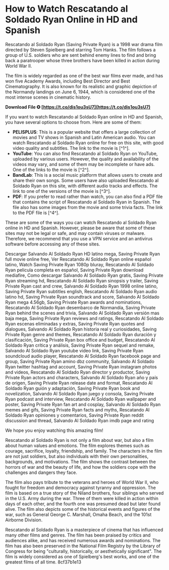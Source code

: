 
 
# How to Watch Rescatando al Soldado Ryan Online in HD and Spanish
 
Rescatando al Soldado Ryan (Saving Private Ryan) is a 1998 war drama film directed by Steven Spielberg and starring Tom Hanks. The film follows a group of U.S. soldiers who are sent behind enemy lines to find and bring back a paratrooper whose three brothers have been killed in action during World War II.
 
The film is widely regarded as one of the best war films ever made, and has won five Academy Awards, including Best Director and Best Cinematography. It is also known for its realistic and graphic depiction of the Normandy landings on June 6, 1944, which is considered one of the most intense scenes in cinematic history.
 
**Download File ✪ [https://t.co/dis1ou3sU7](https://t.co/dis1ou3sU7)**


 
If you want to watch Rescatando al Soldado Ryan online in HD and Spanish, you have several options to choose from. Here are some of them:
 
- **PELISPLUS**: This is a popular website that offers a large collection of movies and TV shows in Spanish and Latin American audio. You can watch Rescatando al Soldado Ryan online for free on this site, with good video quality and subtitles. The link to the movie is [^1^].
- **YouTube**: You can also find Rescatando al Soldado Ryan on YouTube, uploaded by various users. However, the quality and availability of the videos may vary, and some of them may be incomplete or have ads. One of the links to the movie is [^2^].
- **BandLab**: This is a social music platform that allows users to create and share their own songs. Some users have also uploaded Rescatando al Soldado Ryan on this site, with different audio tracks and effects. The link to one of the versions of the movie is [^3^].
- **PDF**: If you prefer to read rather than watch, you can also find a PDF file that contains the script of Rescatando al Soldado Ryan in Spanish. The file also has some images from the movie and some trivia facts. The link to the PDF file is [^4^].

These are some of the ways you can watch Rescatando al Soldado Ryan online in HD and Spanish. However, please be aware that some of these sites may not be legal or safe, and may contain viruses or malware. Therefore, we recommend that you use a VPN service and an antivirus software before accessing any of these sites.
 
Descargar Salvando Al Soldado Ryan HD latino mega,  Saving Private Ryan full movie online free,  Ver Rescatando Al Soldado Ryan online español latino,  Watch Saving Private Ryan 1080p bluray,  Rescatando Al Soldado Ryan pelicula completa en español,  Saving Private Ryan download mediafire,  Como descargar Salvando Al Soldado Ryan gratis,  Saving Private Ryan streaming hd,  Rescatando Al Soldado Ryan sinopsis y trailer,  Saving Private Ryan cast and crew,  Salvando Al Soldado Ryan 1998 online latino,  Saving Private Ryan subtitles english,  Rescatando Al Soldado Ryan audio latino hd,  Saving Private Ryan soundtrack and score,  Salvando Al Soldado Ryan mega 4.56gb,  Saving Private Ryan awards and nominations,  Rescatando Al Soldado Ryan desembarco de Normandía,  Saving Private Ryan behind the scenes and trivia,  Salvando Al Soldado Ryan versión mas baja mega,  Saving Private Ryan reviews and ratings,  Rescatando Al Soldado Ryan escenas eliminadas y extras,  Saving Private Ryan quotes and dialogues,  Salvando Al Soldado Ryan historia real y curiosidades,  Saving Private Ryan genre and themes,  Rescatando Al Soldado Ryan duración y clasificación,  Saving Private Ryan box office and budget,  Rescatando Al Soldado Ryan crítica y análisis,  Saving Private Ryan sequel and remake,  Salvando Al Soldado Ryan youtube video link,  Saving Private Ryan soundcloud audio player,  Rescatando Al Soldado Ryan facebook page and group,  Saving Private Ryan amino dbz community,  Salvando Al Soldado Ryan twitter hashtag and account,  Saving Private Ryan instagram photos and videos,  Rescatando Al Soldado Ryan director y productor,  Saving Private Ryan actors and characters,  Salvando Al Soldado Ryan año y país de origen,  Saving Private Ryan release date and format,  Rescatando Al Soldado Ryan guión y adaptación,  Saving Private Ryan book and novelization,  Salvando Al Soldado Ryan juego y consola,  Saving Private Ryan podcast and interview,  Rescatando Al Soldado Ryan wallpaper and poster,  Saving Private Ryan fan art and cosplay,  Salvando Al Soldado Ryan memes and gifs,  Saving Private Ryan facts and myths,  Rescatando Al Soldado Ryan opiniones y comentarios,  Saving Private Ryan reddit discussion and thread,  Salvando Al Soldado Ryan imdb page and rating
 
We hope you enjoy watching this amazing film!
  
Rescatando al Soldado Ryan is not only a film about war, but also a film about human values and emotions. The film explores themes such as courage, sacrifice, loyalty, friendship, and family. The characters in the film are not just soldiers, but also individuals with their own personalities, backgrounds, and motivations. The film shows the contrast between the horrors of war and the beauty of life, and how the soldiers cope with the challenges and dangers they face.
 
The film also pays tribute to the veterans and heroes of World War II, who fought for freedom and democracy against tyranny and oppression. The film is based on a true story of the Niland brothers, four siblings who served in the U.S. Army during the war. Three of them were killed in action within days of each other, and the fourth one was presumed dead but later found alive. The film also depicts some of the historical events and figures of the war, such as General George C. Marshall, Omaha Beach, and the 101st Airborne Division.
 
Rescatando al Soldado Ryan is a masterpiece of cinema that has influenced many other films and genres. The film has been praised by critics and audiences alike, and has received numerous awards and nominations. The film has also been preserved in the National Film Registry by the Library of Congress for being "culturally, historically, or aesthetically significant". The film is widely considered as one of Spielberg's best works, and one of the greatest films of all time.
 8cf37b1e13
 
